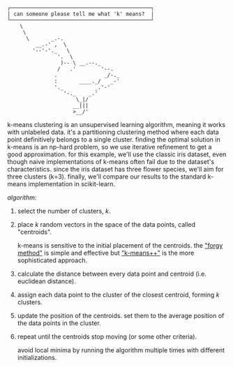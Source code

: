 ```
┌─────────────────────────────────────────────┐
| can someone please tell me what 'k' means?  |
└─────────────────────────────────────────────┘
    \
     \
      \       _.-.
         __.-' ,  \
        '--'-'._   \
                '.  \
                 )-- \ __.--._
                /   .'        '--.
               .               _/-._
               :       ____._/   _-'
               '._          _.'-'
                  '-._    _.'
                      \_|/
                     __|||
                     >__/'
```

k-means clustering is an unsupervised learning algorithm, meaning it works with unlabeled data. it's a partitioning clustering method where each data point definitively belongs to a single cluster. finding the optimal solution in k-means is an np-hard problem, so we use iterative refinement to get a good approximation. for this example, we'll use the classic iris dataset, even though naive implementations of k-means often fail due to the dataset's characteristics. since the iris dataset has three flower species, we'll aim for three clusters (k=3). finally, we'll compare our results to the standard k-means implementation in scikit-learn.

_algorithm:_

1. select the number of clusters, $k$.

2. place $k$ random vectors in the space of the data points, called "centroids".

   k-means is sensitive to the initial placement of the centroids. the ["forgy method"](https://people.csail.mit.edu/tieu/notebook/kmeans/15_p600-hamerly.pdf) is simple and effective but ["k-means++"](https://en.m.wikipedia.org/wiki/K-means%2B%2B) is the more sophisticated approach.

3. calculate the distance between every data point and centroid (i.e. euclidean distance).

4. assign each data point to the cluster of the closest centroid, forming $k$ clusters.

5. update the position of the centroids. set them to the average position of the data points in the cluster.

6. repeat until the centroids stop moving (or some other criteria).

   avoid local minima by running the algorithm multiple times with different initializations.
